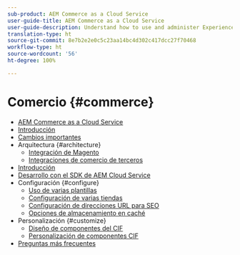 ```yaml
---
sub-product: AEM Commerce as a Cloud Service
user-guide-title: AEM Commerce as a Cloud Service
user-guide-description: Understand how to use and administer Experience Manager Commerce as a Cloud Service.
translation-type: ht
source-git-commit: 8e7b2e2e0c5c23aa14bc4d302c417dcc27f70468
workflow-type: ht
source-wordcount: '56'
ht-degree: 100%

---
```



# Comercio {#commerce}

+ [AEM Commerce as a Cloud Service](/help/commerce-cloud/home.md)
+ [Introducción](overview.md)
+ [Cambios importantes](changes.md)
+ Arquitectura {#architecture}
   + [Integración de Magento](architecture/magento.md)
   + [Integraciones de comercio de terceros](architecture/third-party.md)
+ [Introducción](getting-started.md)
+ [Desarrollo con el SDK de AEM Cloud Service](develop.md)
+ Configuración {#configure}
   + [Uso de varias plantillas](configuring/multi-template-usage.md)
   + [Configuración de varias tiendas](configuring/multi-store-setup.md)
   + [Configuración de direcciones URL para SEO](configuring/advanced-url-configuration.md)
   + [Opciones de almacenamiento en caché](configuring/caching.md)
+ Personalización {#customize}
   + [Diseño de componentes del CIF](customizing/style-cif-component.md)
   + [Personalización de componentes CIF](customizing/customize-cif-components.md)
+ [Preguntas más frecuentes](faq.md)
